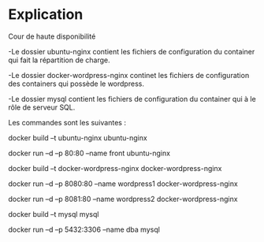 Explication
==========

Cour de haute disponibilité

-Le dossier ubuntu-nginx contient les fichiers de configuration du container qui fait la répartition de charge.

-Le dossier docker-wordpress-nginx continet les fichiers de configuration des containers qui possède le wordpress.

-Le dossier mysql contient les fichiers de configuration du container qui à le rôle de serveur SQL.



Les commandes sont les suivantes :

docker build –t ubuntu-nginx ubuntu-nginx

docker run –d –p 80:80 –name front ubuntu-nginx

docker build –t docker-wordpress-nginx docker-wordpress-nginx

docker run –d –p 8080:80 –name wordpress1 docker-wordpress-nginx

docker run –d –p 8081:80 –name wordpress2 docker-wordpress-nginx

docker build –t mysql mysql

docker run –d –p 5432:3306 –name dba mysql

